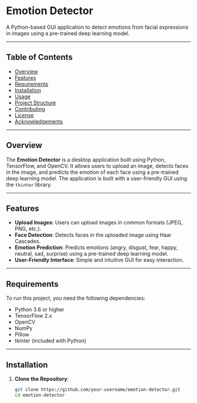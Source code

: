 # Emotion Detector


A Python-based GUI application to detect emotions from facial expressions in images using a pre-trained deep learning model.

---

## Table of Contents

- [Overview](#overview)
- [Features](#features)
- [Requirements](#requirements)
- [Installation](#installation)
- [Usage](#usage)
- [Project Structure](#project-structure)
- [Contributing](#contributing)
- [License](#license)
- [Acknowledgements](#acknowledgements)

---

## Overview

The **Emotion Detector** is a desktop application built using Python, TensorFlow, and OpenCV. It allows users to upload an image, detects faces in the image, and predicts the emotion of each face using a pre-trained deep learning model. The application is built with a user-friendly GUI using the `tkinter` library.

---

## Features

- **Upload Images**: Users can upload images in common formats (JPEG, PNG, etc.).
- **Face Detection**: Detects faces in the uploaded image using Haar Cascades.
- **Emotion Prediction**: Predicts emotions (angry, disgust, fear, happy, neutral, sad, surprise) using a pre-trained deep learning model.
- **User-Friendly Interface**: Simple and intuitive GUI for easy interaction.

---

## Requirements

To run this project, you need the following dependencies:

- Python 3.8 or higher
- TensorFlow 2.x
- OpenCV
- NumPy
- Pillow
- tkinter (included with Python)

---

## Installation

1. **Clone the Repository**:
   ```bash
   git clone https://github.com/your-username/emotion-detector.git
   cd emotion-detector
